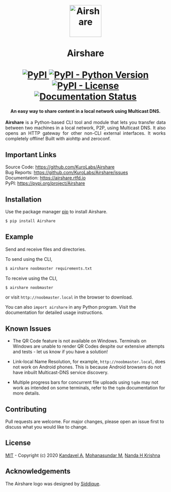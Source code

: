 <h1 align="center">
  <br>
  <img src="https://raw.githubusercontent.com/KuroLabs/Airshare/master/assets/Airshare.svg" alt="Airshare" width="100">
  <br>
  <br>
  <span>Airshare</span>
  <br>
  <br>
  <a href="https://pypi.org/project/Airshare">
    <img alt="PyPI" src="https://img.shields.io/pypi/v/Airshare" />
  </a>
  <a href="https://pypi.org/project/Airshare">
    <img alt="PyPI - Python Version" src="https://img.shields.io/pypi/pyversions/Airshare" />
  </a>
  <a href="https://github.com/KuroLabs/Airshare/blob/master/LICENSE.md">
  <img alt="PyPI - License" src="https://img.shields.io/pypi/l/Airshare">
  </a>
  <a href="https://airshare.readthedocs.io/en/latest/?badge=latest">
    <img src="https://readthedocs.org/projects/airshare/badge/?version=latest" alt="Documentation Status" />
  </a>
</h1>

<h4 align="center">An easy way to share content in a local network using Multicast DNS.</h4>

<p align="justify"><b>Airshare</b> is a Python-based CLI tool and module that lets you transfer data between two machines in a local network, P2P, using Multicast DNS. It also opens an HTTP gateway for other non-CLI external interfaces. It works completely offline! Built with aiohttp and zeroconf.</p>

## Important Links

Source Code: https://github.com/KuroLabs/Airshare <br>
Bug Reports: https://github.com/KuroLabs/Airshare/issues <br>
Documentation: https://airshare.rtfd.io <br>
PyPI: https://pypi.org/project/Airshare <br>

## Installation

Use the package manager [pip](https://pip.pypa.io/en/stable/) to install Airshare.

```bash
$ pip install Airshare
```

## Example

Send and receive files and directories.

To send using the CLI,

```bash
$ airshare noobmaster requirements.txt
```
To receive using the CLI,

```bash
$ airshare noobmaster
```

or visit `http://noobmaster.local` in the browser to download.

You can also `import airshare` in any Python program. Visit the documentation for detailed usage instructions.

## Known Issues

* The QR Code feature is not available on Windows. Terminals on Windows are unable to render QR Codes despite our extensive attempts and tests - let us know if you have a solution!

* Link-local Name Resolution, for example, `http://noobmaster.local`, does not work on Android phones. This is because Android browsers do not have inbuilt Multicast-DNS service discovery.

* Multiple progress bars for concurrent file uploads using `tqdm` may not work as intended on some terminals, refer to the `tqdm` documentation for more details.

## Contributing
Pull requests are welcome. For major changes, please open an issue first to discuss what you would like to change.

## License
[MIT](https://github.com/KuroLabs/Airshare/blob/master/LICENSE.md) - Copyright (c) 2020 [Kandavel A](http://github.com/AK5123), [Mohanasundar M](https://github.com/mohanpierce99), [Nanda H Krishna](https://github.com/nandahkrishna)

## Acknowledgements
The Airshare logo was designed by [Siddique](https://dribbble.com/thesideeq).
